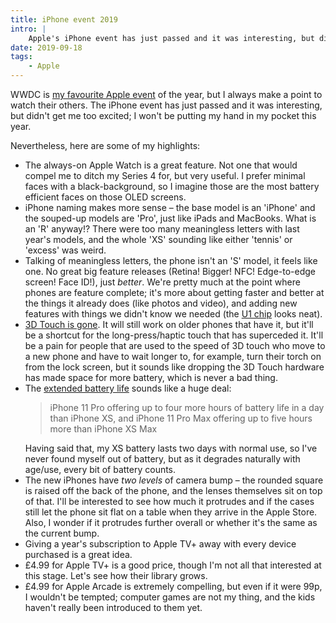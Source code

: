 ```yaml
---
title: iPhone event 2019
intro: |
    Apple's iPhone event has just passed and it was interesting, but didn't get me too excited. Here's a brief list of my take-aways.
date: 2019-09-18
tags:
    - Apple
---
```


WWDC is [my favourite Apple event](/blog/wwdc-2019-roundup) of the year, but I always make a point to watch their others. The iPhone event has just passed and it was interesting, but didn't get me too excited; I won't be putting my hand in my pocket this year.

Nevertheless, here are some of my highlights:

- The always-on Apple Watch is a great feature. Not one that would compel me to ditch my Series 4 for, but very useful. I prefer minimal faces with a black-background, so I imagine those are the most battery efficient faces on those OLED screens.
- iPhone naming makes more sense – the base model is an 'iPhone' and the souped-up models are 'Pro', just like iPads and MacBooks. What is an 'R' anyway!? There were too many meaningless letters with last year's models, and the whole 'XS' sounding like either 'tennis' or 'excess' was weird.
- Talking of meaningless letters, the phone isn't an 'S' model, it feels like one. No great big feature releases (Retina! Bigger! NFC! Edge-to-edge screen! Face ID!), just *better*. We're pretty much at the point where phones are feature complete; it's more about getting faster and better at the things it already does (like photos and video), and adding new features with things we didn't know we needed (the [U1 chip](https://sixcolors.com/post/2019/09/the-u1-chip-in-the-iphone-11-is-the-beginning-of-an-ultra-wideband-revolution/) looks neat).
- [3D Touch is gone](/blog/looks-like-3d-touch-is-going-away). It will still work on older phones that have it, but it'll be a shortcut for the long-press/haptic touch that has superceded it. It'll be a pain for people that are used to the speed of 3D touch who move to a new phone and have to wait longer to, for example, turn their torch on from the lock screen, but it sounds like dropping the 3D Touch hardware has made space for more battery, which is never a bad thing.
- The [extended battery life](https://www.apple.com/uk/newsroom/2019/09/iphone-11-pro-and-iphone-11-pro-max-the-most-powerful-and-advanced-smartphones/) sounds like a huge deal: <blockquote>iPhone 11 Pro offering up to four more hours of battery life in a day than iPhone XS, and iPhone 11 Pro Max offering up to five hours more than iPhone XS Max</blockquote> Having said that, my XS battery lasts two days with normal use, so I've never found myself out of battery, but as it degrades naturally with age/use, every bit of battery counts.
- The new iPhones have *two levels* of camera bump – the rounded square is raised off the back of the phone, and the lenses themselves sit on top of that. I'll be interested to see how much it protrudes and if the cases still let the phone sit flat on a table when they arrive in the Apple Store. Also, I wonder if it protrudes further overall or whether it's the same as the current bump.
- Giving a year's subscription to Apple TV+ away with every device purchased is a great idea.
- £4.99 for Apple TV+ is a good price, though I'm not all that interested at this stage. Let's see how their library grows.
- £4.99 for Apple Arcade is extremely compelling, but even if it were 99p, I wouldn't be tempted; computer games are not my thing, and the kids haven't really been introduced to them yet.
